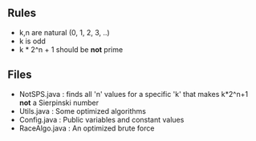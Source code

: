 ## Rules
- k,n are natural (0, 1, 2, 3, ..)
- k is odd
- k * 2^n + 1 should be **not** prime

## Files
- NotSPS.java : finds all 'n' values for a specific 'k' that makes k*2^n+1 **not** a Sierpinski number
- Utils.java : Some optimized algorithms
- Config.java : Public variables and constant values
- RaceAlgo.java : An optimized brute force